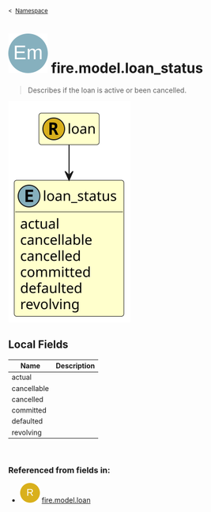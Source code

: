 <sub>&lt;&nbsp; [Namespace](index.md)</sub>
# <img src='images/enumType-lg.svg'/> fire.model.loan_status
>  
>Describes if the loan is active or been cancelled.
> 
<img src='images/fire.model.loan_status.svg'/>


## Local Fields


| Name        | Description |
| ----------- | ----------- |
| actual |   |
| cancellable |   |
| cancelled |   |
| committed |   |
| defaulted |   |
| revolving |   |

<br/>

### Referenced from fields in:
- <img src='images/recordType.svg'/> [fire.model.loan](UDT-fire.model.loan.md)
